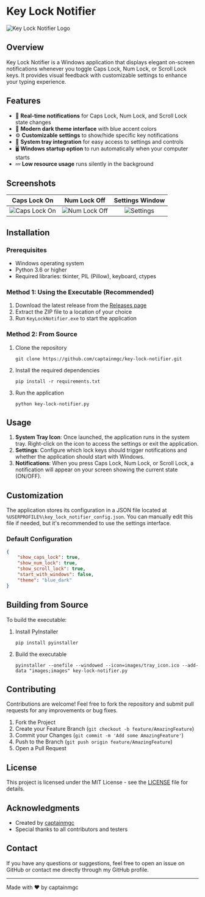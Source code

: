 # Key Lock Notifier

![Key Lock Notifier Logo](https://blogger.googleusercontent.com/img/b/R29vZ2xl/AVvXsEgWV1bFi6RmdiTiYuIjQjiCa1bMVIWjDm3rzGr6ULzXnx3v8ZyRyVrznK2lEThfGhNGJmzGoIQ6hyphenhyphenkc0zxRxmYkMQaukx76HAaWT6Z9ZsF6pukl_XIP8BYF3DNxkfkSqnAKkr8-xu36Y2LJtcwv3hRCGQd3TwT5FGh5AiEl-NEDrnid2I11OHvTTX47b6U/s16000/app_logo.png)


## Overview

Key Lock Notifier is a Windows application that displays elegant on-screen notifications whenever you toggle Caps Lock, Num Lock, or Scroll Lock keys. It provides visual feedback with customizable settings to enhance your typing experience.

## Features

- 💬 **Real-time notifications** for Caps Lock, Num Lock, and Scroll Lock state changes
- 🎨 **Modern dark theme interface** with blue accent colors
- ⚙️ **Customizable settings** to show/hide specific key notifications
- 🚀 **System tray integration** for easy access to settings and controls
- 🖥️ **Windows startup option** to run automatically when your computer starts
- 💤 **Low resource usage** runs silently in the background

## Screenshots

| Caps Lock On | Num Lock Off | Settings Window |
|:------------:|:------------:|:---------------:|
| ![Caps Lock On](https://blogger.googleusercontent.com/img/a/AVvXsEiMKLG5UIMvvWqKM8NsbVQU7HsuE8dDUeflPJ1B9xaGCsQfy1ryBC-Jyfcgj5VvtaqCZJQlHXSUOzVpFsn0sA-W8yXs9BhStobdQukTkywpOgMHj5qenlhXBiEOhtDqSkaymh81BqxsGFv_2uujdUB6lkecpl_H4omH3zJL9Y7SibmVMjJSqggfIPbIc1Q=s16000) | ![Num Lock Off](https://blogger.googleusercontent.com/img/b/R29vZ2xl/AVvXsEgQCYhvM9pSVBZOhRjNB9VV3zcSx8xwOLcnfmkGmPK2LMmFe8oU-IKeUf4zFUO7VYBWvtUUfP1hGaZJNbL4q_Tx7Z-yhcowqEUNWfSe93awRA3nQ0YfjEqfPeDD5BhP-IzuYP5oQV7TkuuLBKhPDph7snxXX1KtEQRsW2tOdwjCQ6iAx-rhJL3_RD36gE0/s16000/Ekran%20g%C3%B6r%C3%BCnt%C3%BCs%C3%BC%202025-03-11%20162324.png) | ![Settings](https://blogger.googleusercontent.com/img/b/R29vZ2xl/AVvXsEimIVZDvTl0-UUAXyo14e0dSmqlHvU3eMeg_PMdHZh3kW4TjMPjei-ufGclYt9BplRBGuNN0vmW0Q0WiATxp1FzsUWjXMD4Zq5MeIMx8obxH7IcRKRW-PDTtRp5wY8z7q1Mu3L7G2gp01pgFa0c-yThtbsrUVEqGPt8CLHIBLpIY191XV_dlkr0lKIVtmg/s16000/Ekran%20g%C3%B6r%C3%BCnt%C3%BCs%C3%BC%202025-03-11%20162417.png) |


## Installation

### Prerequisites
- Windows operating system
- Python 3.6 or higher
- Required libraries: tkinter, PIL (Pillow), keyboard, ctypes

### Method 1: Using the Executable (Recommended)
1. Download the latest release from the [Releases page](https://github.com/captainmgc/key-lock-notifier/releases)
2. Extract the ZIP file to a location of your choice
3. Run `KeyLockNotifier.exe` to start the application

### Method 2: From Source
1. Clone the repository
   ```
   git clone https://github.com/captainmgc/key-lock-notifier.git
   ```
2. Install the required dependencies
   ```
   pip install -r requirements.txt
   ```
3. Run the application
   ```
   python key-lock-notifier.py
   ```

## Usage

1. **System Tray Icon**: Once launched, the application runs in the system tray. Right-click on the icon to access the settings or exit the application.
2. **Settings**: Configure which lock keys should trigger notifications and whether the application should start with Windows.
3. **Notifications**: When you press Caps Lock, Num Lock, or Scroll Lock, a notification will appear on your screen showing the current state (ON/OFF).

## Customization

The application stores its configuration in a JSON file located at `%USERPROFILE%\key_lock_notifier_config.json`. You can manually edit this file if needed, but it's recommended to use the settings interface.

### Default Configuration

```json
{
    "show_caps_lock": true,
    "show_num_lock": true,
    "show_scroll_lock": true,
    "start_with_windows": false,
    "theme": "blue_dark"
}
```

## Building from Source

To build the executable:

1. Install PyInstaller
   ```
   pip install pyinstaller
   ```

2. Build the executable
   ```
   pyinstaller --onefile --windowed --icon=images/tray_icon.ico --add-data "images;images" key-lock-notifier.py
   ```

## Contributing

Contributions are welcome! Feel free to fork the repository and submit pull requests for any improvements or bug fixes.

1. Fork the Project
2. Create your Feature Branch (`git checkout -b feature/AmazingFeature`)
3. Commit your Changes (`git commit -m 'Add some AmazingFeature'`)
4. Push to the Branch (`git push origin feature/AmazingFeature`)
5. Open a Pull Request

## License

This project is licensed under the MIT License - see the [LICENSE](LICENSE) file for details.

## Acknowledgments

- Created by [captainmgc](https://github.com/captainmgc)
- Special thanks to all contributors and testers

## Contact

If you have any questions or suggestions, feel free to open an issue on GitHub or contact me directly through my GitHub profile.

---

Made with ❤️ by captainmgc
